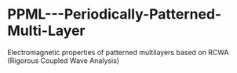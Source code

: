 # PPML---Periodically-Patterned-Multi-Layer
Electromagnetic properties of patterned multilayers based on RCWA (Rigorous Coupled Wave Analysis)
